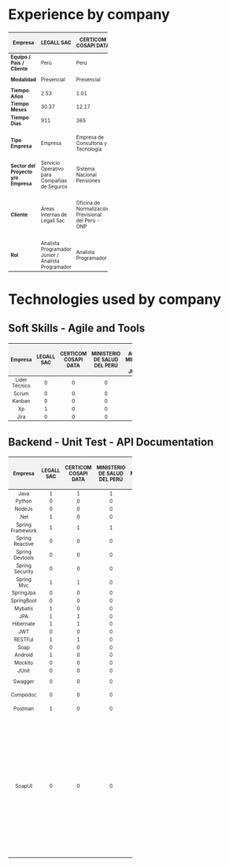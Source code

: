 # Experience by company

<table style="width: 40%; font-size: 10px; border-collapse: collapse;">
  <thead>
    <tr style="background-color: #f2f2f2;">
      <th>Empresa</th>
      <th>LEGALL SAC</th>
      <th>CERTICOM COSAPI DATA</th>
      <th>MINISTERIO DE SALUD DEL PERÚ</th>
      <th>BID / ACCEDE / MINISTERIO DE JUSTICIA</th>
      <th>INDRA</th>
      <th>NEXOS SOFTWARE</th>
      <th>IMAGEMAKER</th>
      <th>CONEXIA</th>
      <th>BNP CARDIF COLOMBIA</th>
      <th>Total</th>
    </tr>
  </thead>
  <tbody>
    <tr>
      <td><b>Equipo / País / Cliente</b></td>
      <td>Perú</td>
      <td>Perú</td>
      <td>Perú</td>
      <td>Perú</td>
      <td>Perú - Colombia</td>
      <td>Colombia - Mexico</td>
      <td>Chile</td>
      <td>Colombia - Argentina</td>
      <td>Colombia - Brasil - Mexico - Chile</td>
      <td>x</td>
    </tr>
    <tr>
      <td><b>Modalidad</b></td>
      <td>Presencial</td>
      <td>Presencial</td>
      <td>Presencial</td>
      <td>Presencial</td>
      <td>Presencial - Remoto</td>
      <td>Presencial - Remoto</td>
      <td>Remoto</td>
      <td>Remoto</td>
      <td>Remoto</td>
      <td>x</td>
    </tr>
    <tr>
      <td><b>Tiempo Años</b></td>
      <td>2.53</td>
      <td>1.01</td>
      <td>0.32</td>
      <td>0.68</td>
      <td>1.05</td>
      <td>0.54</td>
      <td>0.51</td>
      <td>0.40</td>
      <td>1.72</td>
      <td>8.77</td>
    </tr>
    <tr>
      <td><b>Tiempo Meses</b></td>
      <td>30.37</td>
      <td>12.17</td>
      <td>3.80</td>
      <td>8.17</td>
      <td>12.63</td>
      <td>6.53</td>
      <td>6.13</td>
      <td>4.83</td>
      <td>20.63</td>
      <td>105.27</td>
    </tr>
    <tr>
      <td><b>Tiempo Días</b></td>
      <td>911</td>
      <td>365</td>
      <td>114</td>
      <td>245</td>
      <td>379</td>
      <td>196</td>
      <td>184</td>
      <td>145</td>
      <td>619</td>
      <td>3158</td>
    </tr>
    <tr>
      <td><b>Tipo Empresa</b></td>
      <td>Empresa</td>
      <td>Empresa de Consultoría y Tecnología</td>
      <td>Ministerio</td>
      <td>Organización Financiera / Unidad Ejecutora / Ministerio</td>
      <td>Empresa Global de Consultoría y Tecnología</td>
      <td>Software Factory</td>
      <td>Consultora de Tecnología</td>
      <td>Compañía de Software</td>
      <td>Compañía de Seguros</td>
      <td>x</td>
    </tr>
    <tr>
      <td><b>Sector del Proyecto y/o Empresa</b></td>
      <td>Servicio Operativo para Compañías de Seguros</td>
      <td>Sistema Nacional Pensiones</td>
      <td>Sector Salud</td>
      <td>Sector Justicia</td>
      <td>Sector Energético</td>
      <td>Sector Telecomunicaciones</td>
      <td>Sector Financiero</td>
      <td>Sector Salud</td>
      <td>Sector Bancario Financiero</td>
      <td>x</td>
    </tr>
    <tr>
      <td><b>Cliente</b></td>
      <td>Áreas Internas de Legall Sac</td>
      <td>Oficina de Normalización Previsional del Perú - ONP</td>
      <td>Ministerio de Salud del Perú</td>
      <td>Banco Interamericano de Desarrollo / Unidad Ejecutora del Ministerio de Justicia del Perú</td>
      <td>Enel Perú y Enel Colombia</td>
      <td>Claro Colombia</td>
      <td>Banco Santander Chile</td>
      <td>CONEXIA</td>
      <td>Áreas Internas de BNP CARDIF en diferentes países</td>
      <td>x</td>
    </tr>
    <tr>
      <td><b>Rol</b></td>
      <td>Analista Programador Junior / Analista Programador</td>
      <td>Analista Programador</td>
      <td>Consultor Desarrollo de Software</td>
      <td>Consultor Desarrollo Software</td>
      <td>Analista Programador</td>
      <td>Analista de Desarrollo</td>
      <td>Software Developer</td>
      <td>Java Developer Senior Advanced</td>
      <td>Java Desenvolvedor Senior III</td>
      <td>x</td>
    </tr>
  </tbody>
</table>


# Technologies used by company

## Soft Skills - Agile and Tools
<table style="width: 50%; font-size: 10px; border-collapse: collapse; text-align: center;">
  <thead>
    <tr style="background-color: #f2f2f2;">
      <th>Empresa</th>
      <th>LEGALL SAC</th>
      <th>CERTICOM COSAPI DATA</th>
      <th>MINISTERIO DE SALUD DEL PERÚ</th>
      <th>BID / ACCEDE / MINISTERIO DE JUSTICIA</th>
      <th>INDRA</th>
      <th>NEXOS SOFTWARE</th>
      <th>IMAGEMAKER</th>
      <th>CONEXIA</th>
      <th>BNP CARDIF COLOMBIA</th>
      <th>Total</th>
    </tr>
  </thead>
  <tbody>
    <tr>
      <td>Líder Técnico</td>
      <td>0</td>
      <td>0</td>
      <td>0</td>
      <td>0</td>
      <td>1</td>
      <td>1</td>
      <td>0</td>
      <td>0</td>
      <td>0</td>
      <td>2</td>
    </tr>
    <tr>
      <td>Scrum</td>
      <td>0</td>
      <td>0</td>
      <td>0</td>
      <td>0</td>
      <td>1</td>
      <td>1</td>
      <td>1</td>
      <td>0</td>
      <td>1</td>
      <td>4</td>
    </tr>
    <tr>
      <td>Kanban</td>
      <td>0</td>
      <td>0</td>
      <td>0</td>
      <td>0</td>
      <td>1</td>
      <td>0</td>
      <td>0</td>
      <td>0</td>
      <td>0</td>
      <td>1</td>
    </tr>
    <tr>
      <td>Xp</td>
      <td>1</td>
      <td>0</td>
      <td>0</td>
      <td>0</td>
      <td>0</td>
      <td>0</td>
      <td>0</td>
      <td>0</td>
      <td>0</td>
      <td>1</td>
    </tr>
    <tr>
      <td>Jira</td>
      <td>0</td>
      <td>0</td>
      <td>0</td>
      <td>0</td>
      <td>0</td>
      <td>0</td>
      <td>1</td>
      <td>1</td>
      <td>1</td>
      <td>3</td>
    </tr>
  </tbody>
</table>

## Backend - Unit Test - API Documentation
<table style="width: 50%; font-size: 10px; border-collapse: collapse; text-align: center;">
  <thead>
    <tr style="background-color: #f2f2f2;">
      <th>Empresa</th>
      <th>LEGALL SAC</th>
      <th>CERTICOM COSAPI DATA</th>
      <th>MINISTERIO DE SALUD DEL PERÚ</th>
      <th>BID / ACCEDE / MINISTERIO DE JUSTICIA</th>
      <th>INDRA</th>
      <th>NEXOS SOFTWARE</th>
      <th>IMAGEMAKER</th>
      <th>CONEXIA</th>
      <th>BNP CARDIF COLOMBIA</th>
      <th>Total</th>
      <th>Categoría</th>
    </tr>
  </thead>
  <tbody>
    <tr>
      <td>Java</td>
      <td>1</td>
      <td>1</td>
      <td>1</td>
      <td>1</td>
      <td>1</td>
      <td>1</td>
      <td>1</td>
      <td>1</td>
      <td>1</td>
      <td>9</td>
      <td>Backend</td>
    </tr>
    <tr>
      <td>Python</td>
      <td>0</td>
      <td>0</td>
      <td>0</td>
      <td>0</td>
      <td>0</td>
      <td>1</td>
      <td>0</td>
      <td>0</td>
      <td>1</td>
      <td>2</td>
      <td>Backend</td>
    </tr>
    <tr>
      <td>NodeJs</td>
      <td>0</td>
      <td>0</td>
      <td>0</td>
      <td>0</td>
      <td>0</td>
      <td>1</td>
      <td>0</td>
      <td>0</td>
      <td>0</td>
      <td>1</td>
      <td>Backend</td>
    </tr>
    <tr>
      <td>.Net</td>
      <td>1</td>
      <td>0</td>
      <td>0</td>
      <td>0</td>
      <td>0</td>
      <td>0</td>
      <td>0</td>
      <td>0</td>
      <td>0</td>
      <td>1</td>
      <td>Backend</td>
    </tr>
    <tr>
      <td>Spring Framework</td>
      <td>1</td>
      <td>1</td>
      <td>1</td>
      <td>1</td>
      <td>1</td>
      <td>1</td>
      <td>1</td>
      <td>0</td>
      <td>1</td>
      <td>8</td>
      <td>Backend</td>
    </tr>
    <tr>
      <td>Spring Reactive</td>
      <td>0</td>
      <td>0</td>
      <td>0</td>
      <td>0</td>
      <td>0</td>
      <td>0</td>
      <td>0</td>
      <td>1</td>
      <td>0</td>
      <td>1</td>
      <td>Backend</td>
    </tr>
    <tr>
      <td>Spring Devtools</td>
      <td>0</td>
      <td>0</td>
      <td>0</td>
      <td>0</td>
      <td>0</td>
      <td>0</td>
      <td>0</td>
      <td>1</td>
      <td>0</td>
      <td>1</td>
      <td>Backend</td>
    </tr>
    <tr>
      <td>Spring Security</td>
      <td>0</td>
      <td>0</td>
      <td>0</td>
      <td>1</td>
      <td>0</td>
      <td>0</td>
      <td>0</td>
      <td>1</td>
      <td>0</td>
      <td>2</td>
      <td>Backend</td>
    </tr>
    <tr>
      <td>Spring Mvc</td>
      <td>1</td>
      <td>1</td>
      <td>0</td>
      <td>0</td>
      <td>1</td>
      <td>0</td>
      <td>0</td>
      <td>0</td>
      <td>0</td>
      <td>3</td>
      <td>Backend</td>
    </tr>
    <tr>
      <td>SpringJpa</td>
      <td>0</td>
      <td>0</td>
      <td>0</td>
      <td>0</td>
      <td>0</td>
      <td>1</td>
      <td>0</td>
      <td>0</td>
      <td>0</td>
      <td>1</td>
      <td>Backend</td>
    </tr>
    <tr>
      <td>SpringBoot</td>
      <td>0</td>
      <td>0</td>
      <td>0</td>
      <td>0</td>
      <td>1</td>
      <td>1</td>
      <td>1</td>
      <td>1</td>
      <td>1</td>
      <td>5</td>
      <td>Backend</td>
    </tr>
    <tr>
      <td>Mybatis</td>
      <td>1</td>
      <td>0</td>
      <td>0</td>
      <td>0</td>
      <td>0</td>
      <td>0</td>
      <td>0</td>
      <td>0</td>
      <td>0</td>
      <td>1</td>
      <td>Backend</td>
    </tr>
    <tr>
      <td>JPA</td>
      <td>1</td>
      <td>1</td>
      <td>0</td>
      <td>1</td>
      <td>1</td>
      <td>0</td>
      <td>0</td>
      <td>1</td>
      <td>0</td>
      <td>5</td>
      <td>Backend</td>
    </tr>
    <tr>
      <td>Hibernate</td>
      <td>1</td>
      <td>1</td>
      <td>0</td>
      <td>1</td>
      <td>1</td>
      <td>0</td>
      <td>0</td>
      <td>0</td>
      <td>0</td>
      <td>4</td>
      <td>Backend</td>
    </tr>
    <tr>
      <td>JWT</td>
      <td>0</td>
      <td>0</td>
      <td>0</td>
      <td>1</td>
      <td>1</td>
      <td>0</td>
      <td>0</td>
      <td>1</td>
      <td>0</td>
      <td>3</td>
      <td>Backend</td>
    </tr>
    <tr>
      <td>RESTFul</td>
      <td>1</td>
      <td>1</td>
      <td>0</td>
      <td>1</td>
      <td>0</td>
      <td>0</td>
      <td>1</td>
      <td>0</td>
      <td>0</td>
      <td>4</td>
      <td>Backend</td>
    </tr>
    <tr>
      <td>Soap</td>
      <td>0</td>
      <td>0</td>
      <td>0</td>
      <td>0</td>
      <td>0</td>
      <td>0</td>
      <td>1</td>
      <td>0</td>
      <td>0</td>
      <td>1</td>
      <td>Backend</td>
    </tr>
    <tr>
      <td>Android</td>
      <td>1</td>
      <td>0</td>
      <td>0</td>
      <td>0</td>
      <td>0</td>
      <td>0</td>
      <td>0</td>
      <td>0</td>
      <td>0</td>
      <td>1</td>
      <td>Backend</td>
    </tr>
    <tr>
      <td>Mockito</td>
      <td>0</td>
      <td>0</td>
      <td>0</td>
      <td>0</td>
      <td>0</td>
      <td>0</td>
      <td>1</td>
      <td>1</td>
      <td>2</td>
      <td>Unit Test</td>
    </tr>
    <tr>
      <td>JUnit</td>
      <td>0</td>
      <td>0</td>
      <td>0</td>
      <td>0</td>
      <td>0</td>
      <td>0</td>
      <td>1</td>
      <td>1</td>
      <td>2</td>
      <td>Unit Test</td>
    </tr>
    <tr>
      <td>Swagger</td>
      <td>0</td>
      <td>0</td>
      <td>0</td>
      <td>0</td>
      <td>0</td>
      <td>1</td>
      <td>1</td>
      <td>0</td>
      <td>3</td>
      <td>Documentación API</td>
    </tr>
    <tr>
      <td>Compodoc</td>
      <td>0</td>
      <td>0</td>
      <td>0</td>
      <td>0</td>
      <td>0</td>
      <td>1</td>
      <td>0</td>
      <td>0</td>
      <td>1</td>
      <td>Documentación API</td>
    </tr>
    <tr>
      <td>Postman</td>
      <td>1</td>
      <td>0</td>
      <td>0</td>
      <td>1</td>
      <td>0</td>
      <td>1</td>
      <td>1</td>
      <td>0</td>
      <td>1</td>
      <td>5</td>
      <td>Herramientas API</td>
    </tr>
    <tr>
      <td>SoapUI</td>
      <td>0</td>
      <td>0</td>
      <td>0</td>
      <td>0</td>
      <td>0</td>
      <td>1

## Frontend

## Databases 

## Message System

## Devops

## Cloud

## Others



